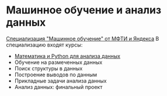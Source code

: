 # Машинное обучение и анализ данных
[Специализация "Машинное обучение" от МФТИ и Яндекса](https://www.coursera.org/specializations/machine-learning-data-analysis)
В специализацию входят курсы:
* [Математика и Python для анализа данных](https://github.com/dpodlipalin/machinnoe-obuchenie/tree/master/1-math-and-python)
* Обучение на размеченных данных
* Поиск структуры в данных
* Построение выводов по данным
* Прикладные задачи анализа данных
* Анализ данных: финальный проект
